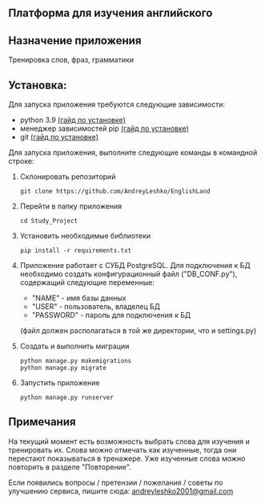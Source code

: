 ## Платформа для изучения английского

## Назначение приложения
Тренировка слов, фраз, грамматики


## Установка:

Для запуска приложения требуются следующие зависимости: 
- python 3.9 [(гайд по установке)](https://www.python.org/downloads/)
- менеджер зависимостей pip [(гайд по установке)](https://pip.pypa.io/en/stable/installation/)
- git [(гайд по установке)](https://git-scm.com/book/ru/v2/Введение-Установка-Git)

Для запуска приложения, выполните следующие команды в командной строке:
1. Склонировать репозиторий
    ```shell script
    git clone https://github.com/AndreyLeshko/EnglishLand
   ```
2. Перейти в папку приложения
    ```shell script
    cd Study_Project
   ```
3. Установить необходимые библиотеки
    ```shell script
   pip install -r requirements.txt   
    ```
4. Приложение работает с СУБД PostgreSQL. Для подключения к БД необходимо
создать конфигурационный файл ("DB_CONF.py"), содержащий следующие переменные:
   
     - "NAME" - имя базы данных
     - "USER" - пользователь, владелец БД
     - "PASSWORD" - пароль для подключения к БД
       
   (файл должен располагаться в той же директории, что и settings.py)

5. Создать и выполнить миграции
    ```shell script
    python manage.py makemigrations
    python manage.py migrate
    ```
   
6. Запустить приложение
    ```shell script
   python manage.py runserver 
    ```
## Примечания
На текущий момент есть возможность выбрать слова для изучения
и тренировать их. Слова можно отмечать как изученные, тогда они 
перестают показываться в тренажере. Уже изученные слова можно 
повторить в разделе "Повторение".

Если появились вопросы / претензии / пожелания / советы по улучшению сервиса, 
пишите сюда: andreyleshko2001@gmail.com


